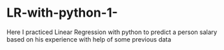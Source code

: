 # LR-with-python-1-
Here I practiced Linear Regression with python to predict a person salary based on his experience with help of some previous data
